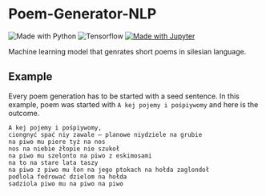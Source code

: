 # Poem-Generator-NLP

![Made with Python](https://img.shields.io/badge/Python-FFD43B?style=flat&logo=python&logoColor=blue)
![Tensorflow](https://img.shields.io/badge/TensorFlow-FF6F00?style=flat&logo=tensorflow&logoColor=white)
[![Made with Jupyter](https://img.shields.io/badge/Made%20with-Jupyter-orange?style=flat&logo=Jupyter)](https://jupyter.org/try)

Machine learning model that genrates short poems in silesian language. 

## Example 
Every poem generation has to be started with a seed sentence. In this example, poem was started with `A kej pojemy i pośpiywomy` and here is the outcome. 

```
A kej pojemy i pośpiywomy, 
ciongnyć spać niy zawale – planowe niydziele na grubie 
na piwo mu piere tyż na nos 
nos na niebie żłopie nie szukoł 
na piwo mu szelonto na piwo z eskimosami 
na to na stare lata taszy 
na piwo z piwo mu łon na jego ptokach na hołda zaglondoł 
podlola fedrować dzielom na hołda 
sadziola piwo mu na piwo na piwo
```
